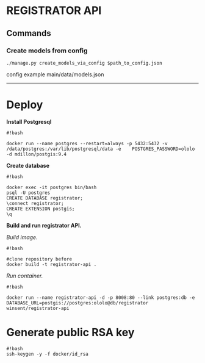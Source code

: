 # REGISTRATOR API
## Commands
### Create models from config
```
./manage.py create_models_via_config $path_to_config.json
```
config example main/data/models.json

---

# Deploy

**Install Postgresql**

```
#!bash

docker run --name postgres --restart=always -p 5432:5432 -v /data/postgres:/var/lib/postgresql/data -e    POSTGRES_PASSWORD=ololo -d mdillon/postgis:9.4
```

**Create database**


```
#!bash

docker exec -it postgres bin/bash
psql -U postgres
CREATE DATABASE registrator;
\connect registrator;
CREATE EXTENSION postgis;
\q

```

**Build and run registrator API.**


*Build image.*

```
#!bash

#clone repository before
docker build -t registrator-api .
```

*Run container.*
```
#!bash

docker run --name registrator-api -d -p 8008:80 --link postgres:db -e DATABASE_URL=postgis://postgres:ololo@db/registrator winsent/registrator-api

```

# Generate public RSA key

```
#!bash
ssh-keygen -y -f docker/id_rsa

```